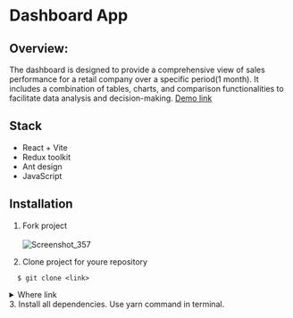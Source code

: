 # Dashboard App
## Overview: 
The dashboard is designed to provide a comprehensive view of sales performance 
for a retail company over a specific period(1 month). It includes a combination of 
tables, charts, and comparison functionalities to facilitate data analysis and 
decision-making.
[Demo link](https://githi54.github.io/products-dashboard])
## Stack
- React + Vite
- Redux toolkit
- Ant design
- JavaScript
## Installation
1. Fork project
<br /> <br />
![Screenshot_357](https://user-images.githubusercontent.com/104434132/205265304-e895d29f-567a-4bdf-95eb-1b32e0f51d92.png)

2. Clone project for youre repository
```
  $ git clone <link>
 ```
<details>
  <summary>Where link</summary>
  Click to "<>Code" in fork and copy
  <br /> <br />
</details>
3. Install all dependencies. Use yarn command in terminal.
